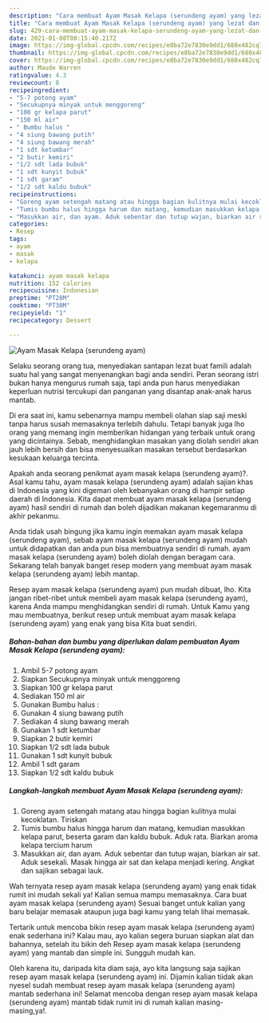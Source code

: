 ```yaml
---
description: "Cara membuat Ayam Masak Kelapa (serundeng ayam) yang lezat dan Mudah Dibuat"
title: "Cara membuat Ayam Masak Kelapa (serundeng ayam) yang lezat dan Mudah Dibuat"
slug: 429-cara-membuat-ayam-masak-kelapa-serundeng-ayam-yang-lezat-dan-mudah-dibuat
date: 2021-01-08T00:15:40.217Z
image: https://img-global.cpcdn.com/recipes/e8ba72e7830e9dd1/680x482cq70/ayam-masak-kelapa-serundeng-ayam-foto-resep-utama.jpg
thumbnail: https://img-global.cpcdn.com/recipes/e8ba72e7830e9dd1/680x482cq70/ayam-masak-kelapa-serundeng-ayam-foto-resep-utama.jpg
cover: https://img-global.cpcdn.com/recipes/e8ba72e7830e9dd1/680x482cq70/ayam-masak-kelapa-serundeng-ayam-foto-resep-utama.jpg
author: Maude Warren
ratingvalue: 4.3
reviewcount: 8
recipeingredient:
- "5-7 potong ayam"
- "Secukupnya minyak untuk menggoreng"
- "100 gr kelapa parut"
- "150 ml air"
- " Bumbu halus "
- "4 siung bawang putih"
- "4 siung bawang merah"
- "1 sdt ketumbar"
- "2 butir kemiri"
- "1/2 sdt lada bubuk"
- "1 sdt kunyit bubuk"
- "1 sdt garam"
- "1/2 sdt kaldu bubuk"
recipeinstructions:
- "Goreng ayam setengah matang atau hingga bagian kulitnya mulai kecoklatan. Tiriskan"
- "Tumis bumbu halus hingga harum dan matang, kemudian masukkan kelapa parut, beserta garam dan kaldu bubuk. Aduk rata. Biarkan aroma kelapa tercium harum"
- "Masukkan air, dan ayam. Aduk sebentar dan tutup wajan, biarkan air sat. Aduk sesekali. Masak hingga air sat dan kelapa menjadi kering. Angkat dan sajikan sebagai lauk."
categories:
- Resep
tags:
- ayam
- masak
- kelapa

katakunci: ayam masak kelapa 
nutrition: 152 calories
recipecuisine: Indonesian
preptime: "PT28M"
cooktime: "PT30M"
recipeyield: "1"
recipecategory: Dessert

---
```



![Ayam Masak Kelapa (serundeng ayam)](https://img-global.cpcdn.com/recipes/e8ba72e7830e9dd1/680x482cq70/ayam-masak-kelapa-serundeng-ayam-foto-resep-utama.jpg)

Selaku seorang orang tua, menyediakan santapan lezat buat famili adalah suatu hal yang sangat menyenangkan bagi anda sendiri. Peran seorang istri bukan hanya mengurus rumah saja, tapi anda pun harus menyediakan keperluan nutrisi tercukupi dan panganan yang disantap anak-anak harus mantab.

Di era  saat ini, kamu sebenarnya mampu membeli olahan siap saji meski tanpa harus susah memasaknya terlebih dahulu. Tetapi banyak juga lho orang yang memang ingin memberikan hidangan yang terbaik untuk orang yang dicintainya. Sebab, menghidangkan masakan yang diolah sendiri akan jauh lebih bersih dan bisa menyesuaikan masakan tersebut berdasarkan kesukaan keluarga tercinta. 



Apakah anda seorang penikmat ayam masak kelapa (serundeng ayam)?. Asal kamu tahu, ayam masak kelapa (serundeng ayam) adalah sajian khas di Indonesia yang kini digemari oleh kebanyakan orang di hampir setiap daerah di Indonesia. Kita dapat membuat ayam masak kelapa (serundeng ayam) hasil sendiri di rumah dan boleh dijadikan makanan kegemaranmu di akhir pekanmu.

Anda tidak usah bingung jika kamu ingin memakan ayam masak kelapa (serundeng ayam), sebab ayam masak kelapa (serundeng ayam) mudah untuk didapatkan dan anda pun bisa membuatnya sendiri di rumah. ayam masak kelapa (serundeng ayam) boleh diolah dengan beragam cara. Sekarang telah banyak banget resep modern yang membuat ayam masak kelapa (serundeng ayam) lebih mantap.

Resep ayam masak kelapa (serundeng ayam) pun mudah dibuat, lho. Kita jangan ribet-ribet untuk membeli ayam masak kelapa (serundeng ayam), karena Anda mampu menghidangkan sendiri di rumah. Untuk Kamu yang mau membuatnya, berikut resep untuk membuat ayam masak kelapa (serundeng ayam) yang enak yang bisa Kita buat sendiri.

<!--inarticleads1-->

##### Bahan-bahan dan bumbu yang diperlukan dalam pembuatan Ayam Masak Kelapa (serundeng ayam):

1. Ambil 5-7 potong ayam
1. Siapkan Secukupnya minyak untuk menggoreng
1. Siapkan 100 gr kelapa parut
1. Sediakan 150 ml air
1. Gunakan  Bumbu halus :
1. Gunakan 4 siung bawang putih
1. Sediakan 4 siung bawang merah
1. Gunakan 1 sdt ketumbar
1. Siapkan 2 butir kemiri
1. Siapkan 1/2 sdt lada bubuk
1. Gunakan 1 sdt kunyit bubuk
1. Ambil 1 sdt garam
1. Siapkan 1/2 sdt kaldu bubuk




<!--inarticleads2-->

##### Langkah-langkah membuat Ayam Masak Kelapa (serundeng ayam):

1. Goreng ayam setengah matang atau hingga bagian kulitnya mulai kecoklatan. Tiriskan
1. Tumis bumbu halus hingga harum dan matang, kemudian masukkan kelapa parut, beserta garam dan kaldu bubuk. Aduk rata. Biarkan aroma kelapa tercium harum
1. Masukkan air, dan ayam. Aduk sebentar dan tutup wajan, biarkan air sat. Aduk sesekali. Masak hingga air sat dan kelapa menjadi kering. Angkat dan sajikan sebagai lauk.




Wah ternyata resep ayam masak kelapa (serundeng ayam) yang enak tidak rumit ini mudah sekali ya! Kalian semua mampu memasaknya. Cara buat ayam masak kelapa (serundeng ayam) Sesuai banget untuk kalian yang baru belajar memasak ataupun juga bagi kamu yang telah lihai memasak.

Tertarik untuk mencoba bikin resep ayam masak kelapa (serundeng ayam) enak sederhana ini? Kalau mau, ayo kalian segera buruan siapkan alat dan bahannya, setelah itu bikin deh Resep ayam masak kelapa (serundeng ayam) yang mantab dan simple ini. Sungguh mudah kan. 

Oleh karena itu, daripada kita diam saja, ayo kita langsung saja sajikan resep ayam masak kelapa (serundeng ayam) ini. Dijamin kalian tiidak akan nyesel sudah membuat resep ayam masak kelapa (serundeng ayam) mantab sederhana ini! Selamat mencoba dengan resep ayam masak kelapa (serundeng ayam) mantab tidak rumit ini di rumah kalian masing-masing,ya!.

